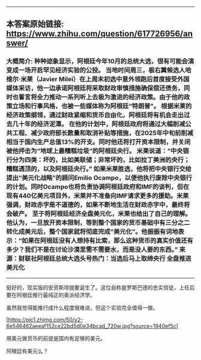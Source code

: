 ----------------------------------------
## 本答案原始链接: https://www.zhihu.com/question/617726956/answer/
### 大概简介: 种种迹象显示，阿根廷今年10月的总统大选，很有可能会演变成一场开启罕见经济实验的公投。 当地时间周三，极右翼候选人哈维尔·米莱（Javier Milei）在上周末初选中意外领跑后首度接受外国媒体采访，他一边承诺阿根廷将采取财政审慎措施确保偿还债务，同时也誓言将全力推动一系列听上去极为激进的经济政策。由于他的政策立场和行事风格，也被一些媒体称为阿根廷“特朗普”。 根据米莱的经济政策纲领，通过财政紧缩和货币自由化，阿根廷将有机会走出过去几十年的经济泥潭。 在他的计划中，阿根廷政府将通过大幅削减公共工程、减少政府部长数量和取消补贴等措施，在2025年中旬前削减相当于国内生产总值13%的开支。同时他还将打开资本限制，并关闭被他抨击为“地球上最糟糕垃圾”的阿根廷央行。 米莱说道：“中央银行分为四类：坏的，比如美联储；非常坏的，比如拉丁美洲的央行；糟糕透顶的，以及阿根廷央行。” 如果米莱胜选，他将把中央银行交给提出“美元化战略”的顾问Emilio Ocampo，以便他执行废除中央银行的计划。同时Ocampo也将负责协调阿根廷政府和IMF的谈判，但在现有440亿美元项目外，米莱并不准备向IMF请求更多的援助。米莱强调，财政赤字是不道德的，如果不断地生活在财政赤字中，最终将会破产。 至于将阿根廷经济全盘美元化，米莱也给出了自己的理解。他认为，一旦放开资本限制，等到整个国家的货币基础中有三分之二转化成美元后，整个国家就将彻底完成“美元化”。他振振有词地表示：“如果在阿根廷没有人想持有比索，那么这种货币的真实价值还有多少？我们不是在讨论沙漠里需不需要水，而是没人要的东西。” 来源：财联社阿根廷总统大选头号热门：当选后马上取缔央行 全盘推进美元化
----------------------------------------
挺好的，现实版的安资斯坦就要诞生了。这位自称是罗斯巴德的忠实信徒，上任后要在阿根廷推行最纯正的奥派经济学。

虽然我觉得能推行成什么程度很难说，但这个实验完全值得一做。

[https://pic1.zhimg.com/50/v2-6e546462aeeaf152ce22bd5d0e34bcad_720w.jpg?source=1940ef5c]



用美元做货币的前提是国内有足够的美元。

阿根廷有美元么？